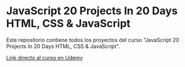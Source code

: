 # **JavaScript 20 Projects In 20 Days HTML, CSS & JavaScript**

Este repositorio contiene todos los proyectos del curso "JavaScript 20 Projects In 20 Days HTML, CSS & JavaScript".

<a href="https://www.udemy.com/course/javascript-20-projects-in-20-days-html-css-javascript/">Link directo al curso en Udemy</a>